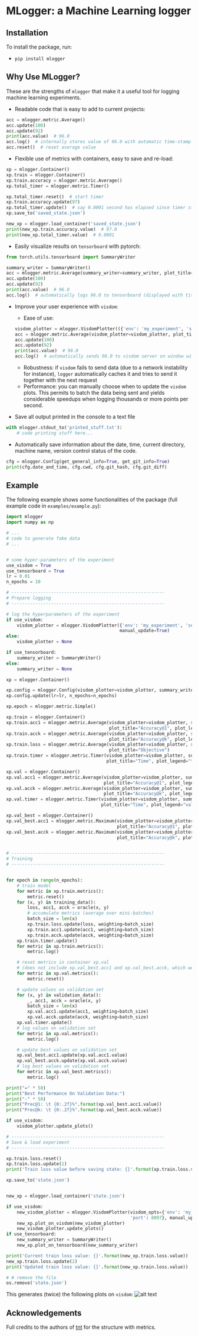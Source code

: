 # MLogger: a Machine Learning logger


## Installation

To install the package, run:
* `pip install mlogger`

## Why Use MLogger?
These are the strengths of `mlogger` that make it a useful tool for logging machine learning experiments.

* Readable code that is easy to add to current projects:
```python
acc = mlogger.metric.Average()
acc.update(100)
acc.update(92)
print(acc.value)  # 96.0
acc.log()  # internally stores value of 96.0 with automatic time-stamp
acc.reset()  # reset average value
```
* Flexible use of metrics with containers, easy to save and re-load:
```python
xp = mlogger.Container()
xp.train = mlogger.Container()
xp.train.accuracy = mlogger.metric.Average()
xp.total_timer = mlogger.metric.Timer()

xp.total_timer.reset()  # start timer
xp.train.accuracy.update(97)
xp.total_timer.update()  # say 0.0001 second has elapsed since timer started, current_value is 0.0001
xp.save_to('saved_state.json')

new_xp = mlogger.load_container('saved_state.json')
print(new_xp.train.accuracy.value)  # 97.0
print(new_xp.total_timer.value)  # 0.0001
```

* Easily visualize results on `tensorboard` with pytorch:
```python
from torch.utils.tensorboard import SummaryWriter

summary_writer = SummaryWriter()
acc = mlogger.metric.Average(summary_writer=summary_writer, plot_title="Accuracy")
acc.update(100)
acc.update(92)
print(acc.value)  # 96.0
acc.log()  # automatically logs 96.0 to tensorboard (displayed with title 'Accuracy')
```

* Improve your user experience with `visdom`:
    * Ease of use:
    ```python
    visdom_plotter = mlogger.VisdomPlotter(({'env': 'my_experiment', 'server': 'http://localhost', 'port': 8097})
    acc = mlogger.metric.Average(visdom_plotter=visdom_plotter, plot_title="Accuracy")
    acc.update(100)
    acc.update(92)
    print(acc.value)  # 96.0
    acc.log()  # automatically sends 96.0 to visdom server on window with title 'Accuracy'
    ```
    * Robustness: if `visdom` fails to send data (due to a network instability for instance), `logger` automatically caches it and tries to send it together with the next request
    * Performance: you can manually choose when to update the `visdom` plots. This permits to batch the data being sent and yields considerable speedups when logging thousands or more points per second.

* Save all output printed in the console to a text file
```python
with mlogger.stdout_to('printed_stuff.txt'):
    # code printing stuff here...
```
* Automatically save information about the date, time, current directory, machine name, version control status of the code.
```python
cfg = mlogger.Config(get_general_info=True, get_git_info=True)
print(cfg.date_and_time, cfg.cwd, cfg.git_hash, cfg.git_diff)
```

## Example
The following example shows some functionalities of the package (full example code in `examples/example.py`):

```python
import mlogger
import numpy as np

# ...
# code to generate fake data
# ...


# some hyper-parameters of the experiment
use_visdom = True
use_tensorboard = True
lr = 0.01
n_epochs = 10

# ----------------------------------------------------------
# Prepare logging
# ----------------------------------------------------------

# log the hyperparameters of the experiment
if use_visdom:
    visdom_plotter = mlogger.VisdomPlotter({'env': 'my_experiment', 'server': 'http://localhost', 'port': 8097},
                                           manual_update=True)
else:
    visdom_plotter = None

if use_tensorboard:
    summary_writer = SummaryWriter()
else:
    summary_writer = None

xp = mlogger.Container()

xp.config = mlogger.Config(visdom_plotter=visdom_plotter, summary_writer=summary_writer)
xp.config.update(lr=lr, n_epochs=n_epochs)

xp.epoch = mlogger.metric.Simple()

xp.train = mlogger.Container()
xp.train.acc1 = mlogger.metric.Average(visdom_plotter=visdom_plotter, summary_writer=summary_writer,
                                       plot_title="Accuracy@1", plot_legend="training")
xp.train.acck = mlogger.metric.Average(visdom_plotter=visdom_plotter, summary_writer=summary_writer,
                                       plot_title="Accuracy@k", plot_legend="training")
xp.train.loss = mlogger.metric.Average(visdom_plotter=visdom_plotter, summary_writer=summary_writer,
                                       plot_title="Objective")
xp.train.timer = mlogger.metric.Timer(visdom_plotter=visdom_plotter, summary_writer=summary_writer,
                                      plot_title="Time", plot_legend="training")

xp.val = mlogger.Container()
xp.val.acc1 = mlogger.metric.Average(visdom_plotter=visdom_plotter, summary_writer=summary_writer,
                                     plot_title="Accuracy@1", plot_legend="validation")
xp.val.acck = mlogger.metric.Average(visdom_plotter=visdom_plotter, summary_writer=summary_writer,
                                     plot_title="Accuracy@k", plot_legend="validation")
xp.val.timer = mlogger.metric.Timer(visdom_plotter=visdom_plotter, summary_writer=summary_writer,
                                    plot_title="Time", plot_legend="validation")

xp.val_best = mlogger.Container()
xp.val_best.acc1 = mlogger.metric.Maximum(visdom_plotter=visdom_plotter, summary_writer=summary_writer,
                                          plot_title="Accuracy@1", plot_legend="validation-best")
xp.val_best.acck = mlogger.metric.Maximum(visdom_plotter=visdom_plotter, summary_writer=summary_writer,
                                          plot_title="Accuracy@k", plot_legend="validation-best")


# ----------------------------------------------------------
# Training
# ----------------------------------------------------------


for epoch in range(n_epochs):
    # train model
    for metric in xp.train.metrics():
        metric.reset()
    for (x, y) in training_data():
        loss, acc1, acck = oracle(x, y)
        # accumulate metrics (average over mini-batches)
        batch_size = len(x)
        xp.train.loss.update(loss, weighting=batch_size)
        xp.train.acc1.update(acc1, weighting=batch_size)
        xp.train.acck.update(acck, weighting=batch_size)
    xp.train.timer.update()
    for metric in xp.train.metrics():
        metric.log()

    # reset metrics in container xp.val
    # (does not include xp.val_best.acc1 and xp.val_best.acck, which we do not want to reset)
    for metric in xp.val.metrics():
        metric.reset()

    # update values on validation set
    for (x, y) in validation_data():
        _, acc1, acck = oracle(x, y)
        batch_size = len(x)
        xp.val.acc1.update(acc1, weighting=batch_size)
        xp.val.acck.update(acck, weighting=batch_size)
    xp.val.timer.update()
    # log values on validation set
    for metric in xp.val.metrics():
        metric.log()

    # update best values on validation set
    xp.val_best.acc1.update(xp.val.acc1.value)
    xp.val_best.acck.update(xp.val.acck.value)
    # log best values on validation set
    for metric in xp.val_best.metrics():
        metric.log()

print("=" * 50)
print("Best Performance On Validation Data:")
print("-" * 50)
print("Prec@1: \t {0:.2f}%".format(xp.val_best.acc1.value))
print("Prec@k: \t {0:.2f}%".format(xp.val_best.acck.value))

if use_visdom:
    visdom_plotter.update_plots()

# ----------------------------------------------------------
# Save & load experiment
# ----------------------------------------------------------

xp.train.loss.reset()
xp.train.loss.update(1)
print('Train loss value before saving state: {}'.format(xp.train.loss.value))

xp.save_to('state.json')


new_xp = mlogger.load_container('state.json')

if use_visdom:
    new_visdom_plotter = mlogger.VisdomPlotter(visdom_opts={'env': 'my_experiment', 'server': 'http://localhost',
                                               'port': 8097}, manual_update=True)
    new_xp.plot_on_visdom(new_visdom_plotter)
    new_visdom_plotter.update_plots()
if use_tensorboard:
    new_summary_writer = SummaryWriter()
    new_xp.plot_on_tensorboard(new_summary_writer)

print('Current train loss value: {}'.format(new_xp.train.loss.value))
new_xp.train.loss.update(2)
print('Updated train loss value: {}'.format(new_xp.train.loss.value))

# # remove the file
os.remove('state.json')
```

This generates (twice) the following plots on `visdom`:
![alt text](examples/example.jpg)


## Acknowledgements

Full credits to the authors of [tnt](https://github.com/pytorch/tnt) for the structure with metrics.